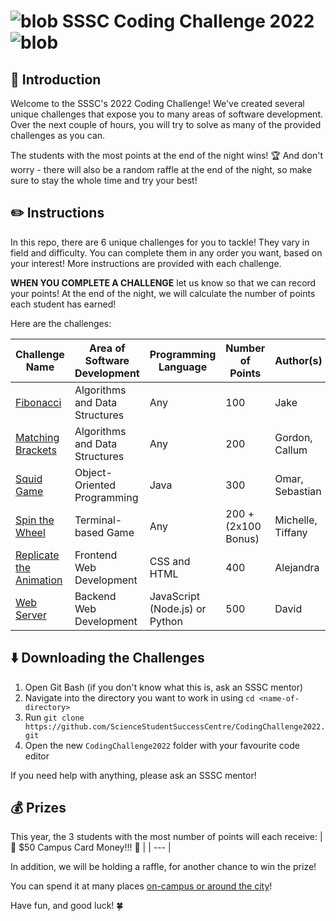 # ![blob](https://emojis.slackmojis.com/emojis/images/1471119456/981/fast_parrot.gif?1471119456) SSSC Coding Challenge 2022 ![blob](https://emojis.slackmojis.com/emojis/images/1471119456/981/fast_parrot.gif?1471119456)

## 🥳 Introduction

Welcome to the SSSC's 2022 Coding Challenge! We've created several unique challenges that expose you to many areas of software development. Over the next couple of hours, you will try to solve as many of the provided challenges as you can.

The students with the most points at the end of the night wins! 🏆 And don't worry - there will also be a random raffle at the end of the night, so make sure to stay the whole time and try your best!

## ✏️ Instructions

In this repo, there are 6 unique challenges for you to tackle! They vary in field and difficulty. You can complete them in any order you want, based on your interest! More instructions are provided with each challenge.

**WHEN YOU COMPLETE A CHALLENGE** let us know so that we can record your points! At the end of the night, we will calculate the number of points each student has earned!

Here are the challenges:

| Challenge Name          | Area of Software Development   | Programming Language           | Number of Points | Author(s)         |
|-------------------------|--------------------------------|--------------------------------|------------------|-------------------|
| [Fibonacci](Fibonacci.py)               | Algorithms and Data Structures | Any                            | 100              | Jake              |
| [Matching Brackets](matching_brackets.py)       | Algorithms and Data Structures | Any                            | 200              | Gordon, Callum    |
| [Squid Game](SquidGame)              | Object-Oriented Programming    | Java                           | 300              | Omar, Sebastian   |
| [Spin the Wheel](SpinTheWheel)          | Terminal-based Game            | Any                 | 200 + (2x100 Bonus)              | Michelle, Tiffany |
| [Replicate the Animation](animations) | Frontend Web Development       | CSS and HTML                   | 400              | Alejandra         |
| [Web Server](BackendChallenge)              | Backend Web Development        | JavaScript (Node.js) or Python | 500              | David             |


## ⬇️ Downloading the Challenges

1. Open Git Bash (if you don't know what this is, ask an SSSC mentor)
2. Navigate into the directory you want to work in using `cd <name-of-directory>`
3. Run `git clone https://github.com/ScienceStudentSuccessCentre/CodingChallenge2022.git`
4. Open the new `CodingChallenge2022` folder with your favourite code editor

If you need help with anything, please ask an SSSC mentor!


## 💰 Prizes

This year, the 3 students with the most number of points will each receive:
| 🤯 $50 Campus Card Money!!! 🤯 |
| --- |

In addition, we will be holding a raffle, for another chance to win the prize!

You can spend it at many places [on-campus or around the city](https://carleton.ca/campuscard/using-campus-card/)!

Have fun, and good luck! 🍀

